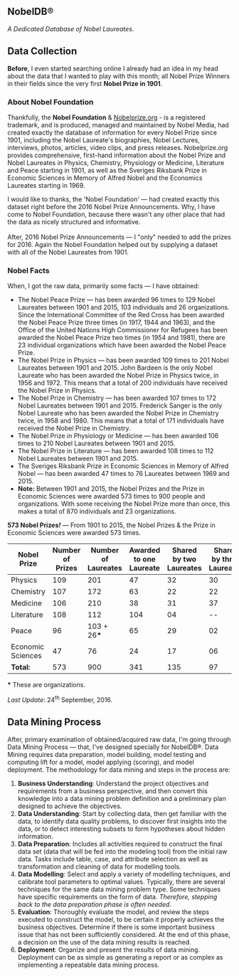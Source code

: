 ## NobelDB®
<i>A Dedicated Database of Nobel Laureates</i>.

## Data Collection
<b>Before</b>, I even started searching online I already had an idea in my head about the data that I wanted to play with this month; all Nobel Prize Winners in their fields since the very first <b>Nobel Prize in 1901</b>.

### About Nobel Foundation
Thankfully, the <b>Nobel Foundation</b> & [Nobelprize.org](http://www.nobelprize.org/) - is a registered trademark, and is produced, managed and maintained by Nobel Media, had created exactly the database of information for every Nobel Prize since 1901, including the Nobel Laureate's biographies, Nobel Lectures, interviews, photos, articles, video clips, and press releases. Nobelprize.org provides comprehensive, first-hand information about the Nobel Prize and Nobel Laureates in Physics, Chemistry, Physiology or Medicine, Literature and Peace starting in 1901, as well as the Sveriges Riksbank Prize in Economic Sciences in Memory of Alfred Nobel and the Economics Laureates starting in 1969.

I would like to thanks, the 'Nobel Foundation' — had created exactly this dataset right before the 2016 Nobel Prize Announcements. Why, I have come to Nobel Foundation, because there wasn't any other place that had the data as nicely structured and informative.<br/><br/>After, 2016 Nobel Prize Announcements — I "only" needed to add the prizes for 2016. Again the Nobel Foundation helped out by supplying a dataset with all of the Nobel Laureates from 1901.

### Nobel Facts
When, I got the raw data, primarily some facts — I have obtained:
- The Nobel Peace Prize — has been awarded 96 times to 129 Nobel Laureates between 1901 and 2015, 103 individuals and 26 organizations. Since the International Committee of the Red Cross has been awarded the Nobel Peace Prize three times (in 1917, 1944 and 1963), and the Office of the United Nations High Commissioner for Refugees has been awarded the Nobel Peace Prize two times (in 1954 and 1981), there are 23 individual organizations which have been awarded the Nobel Peace Prize.
- The Nobel Prize in Physics — has been awarded 109 times to 201 Nobel Laureates between 1901 and 2015. John Bardeen is the only Nobel Laureate who has been awarded the Nobel Prize in Physics twice, in 1956 and 1972. This means that a total of 200 individuals have received the Nobel Prize in Physics.
- The Nobel Prize in Chemistry — has been awarded 107 times to 172 Nobel Laureates between 1901 and 2015. Frederick Sanger is the only Nobel Laureate who has been awarded the Nobel Prize in Chemistry twice, in 1958 and 1980. This means that a total of 171 individuals have received the Nobel Prize in Chemistry.
- The Nobel Prize in Physiology or Medicine — has been awarded 106 times to 210 Nobel Laureates between 1901 and 2015.
- The Nobel Prize in Literature — has been awarded 108 times to 112 Nobel Laureates between 1901 and 2015.
- The Sveriges Riksbank Prize in Economic Sciences in Memory of Alfred Nobel — has been awarded 47 times to 76 Laureates between 1969 and 2015.
- <b>Note:</b> Between 1901 and 2015, the Nobel Prizes and the Prize in Economic Sciences were awarded 573 times to 900 people and organizations. With some receiving the Nobel Prize more than once, this makes a total of 870 individuals and 23 organizations.

<b>573 Nobel Prizes<i>!</i></b> — From 1901 to 2015, the Nobel Prizes & the Prize in Economic Sciences were awarded 573 times.

| Nobel Prize | Number of Prizes | Number of Laureates | Awarded to one Laureate | Shared by two Laureates | Shared by three Laureates |
| ----------- | ---------------- | ------------------- | ----------------------- | ----------------------- | ------------------------- |
| Physics     | 109	             | 201                 | 47                      | 32                      | 30                        |
| Chemistry   | 107	             | 172                 | 63                      | 22                      | 22                        |
| Medicine    | 106	             | 210                 | 38                      | 31                      | 37                        |
| Literature  | 108	             | 112                 | 104                     | 04                      | --                        |
| Peace       | 96	             | 103 + 26<b>*</b>    | 65                      | 29                      | 02                        |
| Economic Sciences | 47         | 76                  | 24                      | 17                      | 06                        |
| <b>Total:</b> | 573            | 900                 | 341                     | 135                     | 97                        |

<b>*</b> These are organizations.

<i>Last Update</i>: 24<sup>th</sup> September, 2016.

## Data Mining Process
After, primary examination of obtained/acquired raw data, I'm going through Data Mining Process — that, I've designed specially for NobelDB®. Data Mining requires data preparation, model building, model testing and computing lift for a model, model applying (scoring), and model deployment.
The methodology for data mining and steps in the process are:

1. <b>Business Understanding</b>: Understand the project objectives and requirements from a business perspective, and then convert this knowledge into a data mining problem definition and a preliminary plan designed to achieve the objectives.
2. <b>Data Understanding</b>: Start by collecting data, then get familiar with the data, to identify data quality problems, to discover first insights into the data, or to detect interesting subsets to form hypotheses about hidden information.
3. <b>Data Preparation</b>: Includes all activities required to construct the final data set (data that will be fed into the modeling tool) from the initial raw data. Tasks include table, case, and attribute selection as well as transformation and cleaning of data for modelling tools.
4. <b>Data Modelling</b>: Select and apply a variety of modelling techniques, and calibrate tool parameters to optimal values. Typically, there are several techniques for the same data mining problem type. Some techniques have specific requirements on the form of data. <i>Therefore, stepping back to the data preparation phase is often needed</i>.
5. <b>Evaluation</b>: Thoroughly evaluate the model, and review the steps executed to construct the model, to be certain it properly achieves the business objectives. Determine if there is some important business issue that has not been sufficiently considered. At the end of this phase, a decision on the use of the data mining results is reached.
6. <b>Deployment</b>: Organize and present the results of data mining. Deployment can be as simple as generating a report or as complex as implementing a repeatable data mining process.
